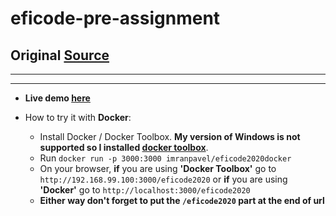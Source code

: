 # eficode-pre-assignment
## Original [Source](https://github.com/eficode/assignment-timetables)
---
---
* **Live demo [here](https://duniarbalchal.dev/eficode2020/)**
* How to try it with **Docker**:
  
  * Install Docker / Docker Toolbox. **My version of Windows is not supported so I installed [docker toolbox](https://docs.docker.com/toolbox/toolbox_install_windows/)**.
  * Run `docker run -p 3000:3000 imranpavel/eficode2020docker`
  * On your browser, **if** you are using **'Docker Toolbox'** go to `http://192.168.99.100:3000/eficode2020` or **if** you are using **'Docker'** go to `http://localhost:3000/eficode2020`
  * **Either way don't forget to put the `/eficode2020` part at the end of url**

